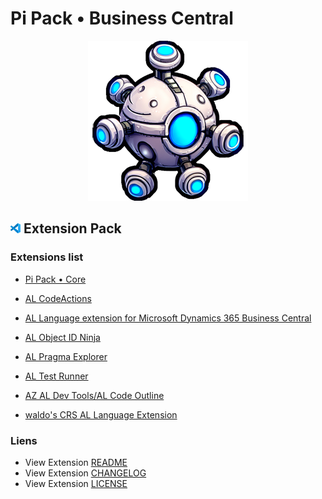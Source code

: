# Pi Pack • Business Central

<div align="center"><picture><img src="/extension/icon.png" title="Pi Pack • Business Central" alt="Pi Pack • Business Central"></picture></div>

## <picture><img alt="VS Code icon" src="assets/vscode.png"></picture> Extension Pack

### Extensions list

- [Pi Pack • Core](https://marketplace.visualstudio.com/items?itemName=pibcht.pack-core)

- [AL CodeActions](https://marketplace.visualstudio.com/items?itemName=davidfeldhoff.al-codeactions)
- [AL Language extension for Microsoft Dynamics 365 Business Central](https://marketplace.visualstudio.com/items?itemName=ms-dynamics-smb.al)
- [AL Object ID Ninja](https://marketplace.visualstudio.com/items?itemName=vjeko.vjeko-al-objid)
- [AL Pragma Explorer](https://marketplace.visualstudio.com/items?itemName=vjeko.al-pragma-explorer)
- [AL Test Runner](https://marketplace.visualstudio.com/items?itemName=jamespearson.al-test-runner)
- [AZ AL Dev Tools/AL Code Outline](https://marketplace.visualstudio.com/items?itemName=andrzejzwierzchowski.al-code-outline)
- [waldo's CRS AL Language Extension](https://marketplace.visualstudio.com/items?itemName=waldo.crs-al-language-extension)

### Liens

- View Extension [README](/extension/README.md)
- View Extension [CHANGELOG](/extension/CHANGELOG.md)
- View Extension [LICENSE](/extension/LICENSE.md)
